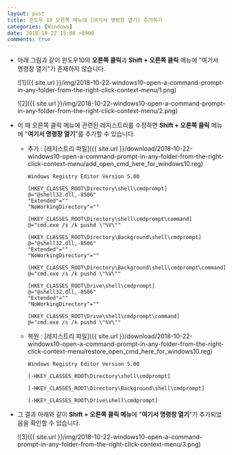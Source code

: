 ```yaml
---
layout: post
title: 윈도우 10 오른쪽 메뉴에 [여기서 명령창 열기] 추가하기
categories: [Windows]
date: 2018-10-22 15:08 +0900
comments: true
---
```


* 아래 그림과 같이 윈도우10의 **오른쪽 클릭**과 **Shift + 오른쪽 클릭** 메뉴에 "여기서 명령창 열기"가 존재하지 않습니다.

  ![1]({{ site.url }}/img/2018-10-22-windows10-open-a-command-prompt-in-any-folder-from-the-right-click-context-menu/1.png)

  ![2]({{ site.url }}/img/2018-10-22-windows10-open-a-command-prompt-in-any-folder-from-the-right-click-context-menu/2.png)

* 이 때 오른쪽 클릭 메뉴에 관련된 레지스트리를 수정하면 **Shift + 오른쪽 클릭** 메뉴에 "**여기서 명령창 열기**"를 추가할 수 있습니다.

  * 추가 : [레지스트리 파일]({{ site.url }}/download/2018-10-22-windows10-open-a-command-prompt-in-any-folder-from-the-right-click-context-menu/add_open_cmd_here_for_windows10.reg)

    ```
    Windows Registry Editor Version 5.00
    
    [HKEY_CLASSES_ROOT\Directory\shell\cmdprompt]
    @="@shell32.dll,-8506"
    "Extended"=""
    "NoWorkingDirectory"=""
    
    [HKEY_CLASSES_ROOT\Directory\shell\cmdprompt\command]
    @="cmd.exe /s /k pushd \"%V\""
    
    [HKEY_CLASSES_ROOT\Directory\Background\shell\cmdprompt]
    @="@shell32.dll,-8506"
    "Extended"=""
    "NoWorkingDirectory"=""
    
    [HKEY_CLASSES_ROOT\Directory\Background\shell\cmdprompt\command]
    @="cmd.exe /s /k pushd \"%V\""
    
    [HKEY_CLASSES_ROOT\Drive\shell\cmdprompt]
    @="@shell32.dll,-8506"
    "Extended"=""
    "NoWorkingDirectory"=""
    
    [HKEY_CLASSES_ROOT\Drive\shell\cmdprompt\command]
    @="cmd.exe /s /k pushd \"%V\""
    
    ```

  * 복원 : [레지스트리 파일]({{ site.url }}/download/2018-10-22-windows10-open-a-command-prompt-in-any-folder-from-the-right-click-context-menu/restore_open_cmd_here_for_windows10.reg)

    ```
    Windows Registry Editor Version 5.00
    
    [-HKEY_CLASSES_ROOT\Directory\shell\cmdprompt]
    
    [-HKEY_CLASSES_ROOT\Directory\Background\shell\cmdprompt]
    
    [-HKEY_CLASSES_ROOT\Drive\shell\cmdprompt]
    
    ```

* 그 결과 아래와 같이 **Shift + 오른쪽 클릭 메뉴**에 "**여기서 명령창 열기**"가 추가되었음을 확인할 수 있습니다.

  ![3]({{ site.url }}/img/2018-10-22-windows10-open-a-command-prompt-in-any-folder-from-the-right-click-context-menu/3.png)